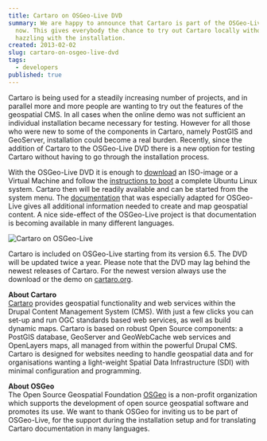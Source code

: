 ```yaml
---
title: Cartaro on OSGeo-Live DVD
summary: We are happy to announce that Cartaro is part of the OSGeo-Live DVD
  now. This gives everybody the chance to try out Cartaro locally without
  hazzling with the installation.
created: 2013-02-02
slug: cartaro-on-osgeo-live-dvd
tags:
  - developers
published: true
---
```


Cartaro is being used for a steadily increasing number of projects, and in parallel more and more people are wanting to try out the features of the geospatial CMS. In all cases when the online demo was not sufficient an individual installation became necessary for testing. However for all those who were new to some of the components in Cartaro, namely PostGIS and GeoServer, installation could become a real burden. Recently, since the addition of Cartaro to the OSGeo-Live DVD there is a new option for testing Cartaro without having to go through the installation process.

With the OSGeo-Live DVD it is enough to [download](http://live.osgeo.org/en/download.html) an ISO-image or a Virtual Machine and follow the [instructions to boot](http://live.osgeo.org/en/quickstart/osgeolive_quickstart.html) a complete Ubuntu Linux system. Cartaro then will be readily available and can be started from the system menu. The [documentation](http://live.osgeo.org/en/quickstart/cartaro_quickstart.html) that was especially adapted for OSGeo-Live gives all additional information needed to create and map geospatial content. A nice side-effect of the OSGeo-Live project is that documentation is becoming available in many different languages.

![Cartaro on OSGeo-Live](/images/blog/cartaro-on-osgeo-live-dvd/cartaroosgeolive.PNG)

Cartaro is included on OSGeo-Live starting from its version 6.5. The DVD will be updated twice a year. Please note that the DVD may lag behind the newest releases of Cartaro. For the newest version always use the download or the demo on [cartaro.org](http://cartaro.org).

**About Cartaro**  
[Cartaro](http://cartaro.org) provides geospatial functionality and web services within the Drupal Content Management System (CMS). With just a few clicks you can set-up and run OGC standards based web services, as well as build dynamic maps. Cartaro is based on robust Open Source components: a PostGIS database, GeoServer and GeoWebCache web services and OpenLayers maps, all managed from within the powerful Drupal CMS.  
Cartaro is designed for websites needing to handle geospatial data and for organisations wanting a light-weight Spatial Data Infrastructure (SDI) with minimal configuration and programming.

**About OSGeo**  
The Open Source Geospatial Foundation [OSGeo](https://www.osgeo.org/) is a non-profit organization which supports the development of open source geospatial software and promotes its use. We want to thank OSGeo for inviting us to be part of OSGeo-Live, for the support during the installation setup and for translating Cartaro documentation in many languages.
